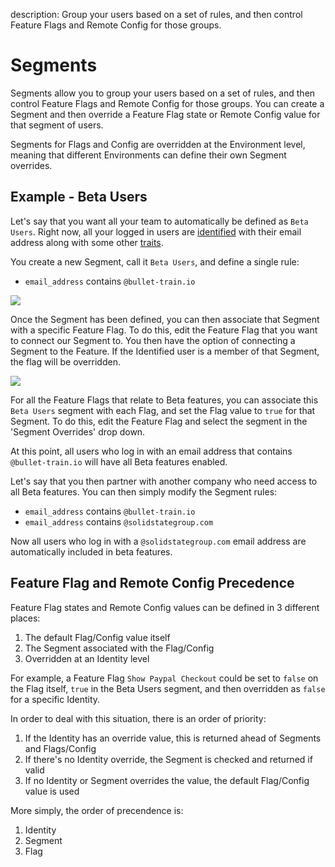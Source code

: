 description: Group your users based on a set of rules, and then control Feature Flags and Remote Config for those groups.

# Segments

Segments allow you to group your users based on a set of rules, and then control Feature Flags and Remote Config for those groups. You can create a Segment and then override a Feature Flag state or Remote Config value for that segment of users.

Segments for Flags and Config are overridden at the Environment level, meaning that different Environments can define their own Segment overrides.

## Example - Beta Users

Let's say that you want all your team to automatically be defined as ```Beta Users```. Right now, all your logged in users are [identified](/managing-identities/) with their email address along with some other [traits](/managing-identities/#identity-traits).

You create a new Segment, call it ```Beta Users```, and define a single rule:

- ```email_address``` contains ```@bullet-train.io```

<img src="/images/edit-segment.png"/>

Once the Segment has been defined, you can then associate that Segment with a specific Feature Flag. To do this, edit the Feature Flag that you want to connect our Segment to. You then have the option of connecting a Segment to the Feature. If the Identified user is a member of that Segment, the flag will be overridden.

<img src="/images/edit-feature-with-segment.png"/>

For all the Feature Flags that relate to Beta features, you can associate this ```Beta Users``` segment with each Flag, and set the Flag value to ```true``` for that Segment. To do this, edit the Feature Flag and select the segment in the 'Segment Overrides' drop down.

At this point, all users who log in with an email address that contains ```@bullet-train.io``` will have all Beta features enabled.

Let's say that you then partner with another company who need access to all Beta features. You can then simply modify the Segment rules:

- ```email_address``` contains ```@bullet-train.io```
- ```email_address``` contains ```@solidstategroup.com```

Now all users who log in with a ```@solidstategroup.com``` email address are automatically included in beta features.

## Feature Flag and Remote Config Precedence

Feature Flag states and Remote Config values can be defined in 3 different places:

1. The default Flag/Config value itself
2. The Segment associated with the Flag/Config
3. Overridden at an Identity level

For example, a Feature Flag ```Show Paypal Checkout``` could be set to ```false``` on the Flag itself, ```true``` in the Beta Users segment, and then overridden as ```false``` for a specific Identity.

In order to deal with this situation, there is an order of priority:

1. If the Identity has an override value, this is returned ahead of Segments and Flags/Config
2. If there's no Identity override, the Segment is checked and returned if valid
3. If no Identity or Segment overrides the value, the default Flag/Config value is used

More simply, the order of precendence is:

1. Identity
2. Segment
3. Flag

